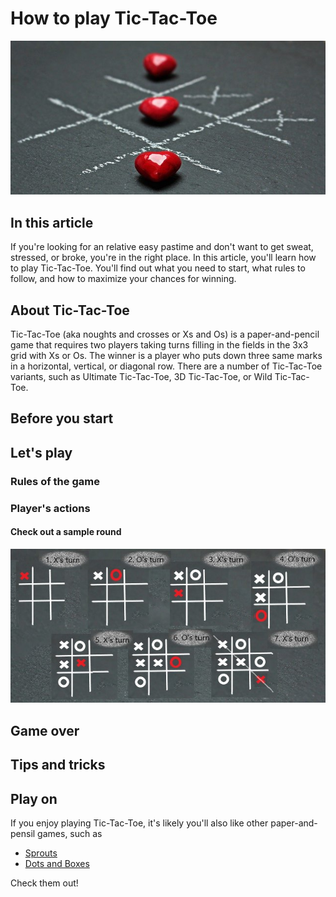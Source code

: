 # How to play Tic-Tac-Toe

![ttt](ttt.jpg)

## In this article

If you're looking for an relative easy pastime and don't want to get sweat, stressed, or broke, you're in the right place. In this article, you'll learn how to play Tic-Tac-Toe. You'll find out what you need to start, what rules to follow, and how to maximize your chances for winning.

## About Tic-Tac-Toe

Tic-Tac-Toe (aka noughts and crosses or Xs and Os) is a paper-and-pencil game that requires two players taking turns filling in the fields in the 3x3 grid with Xs or Os. The winner is a player who puts down three same marks in a horizontal, vertical, or diagonal row. There are a number of Tic-Tac-Toe variants, such as Ultimate Tic-Tac-Toe, 3D Tic-Tac-Toe, or Wild Tic-Tac-Toe.

## Before you start

## Let's play

### Rules of the game

### Player's actions

#### Check out a sample round

![example](example.jpg)

## Game over

## Tips and tricks

## Play on

If you enjoy playing Tic-Tac-Toe, it's likely you'll also like other paper-and-pensil games, such as

* [Sprouts](https://en.wikipedia.org/wiki/Sprouts_(game))
* [Dots and Boxes](https://en.wikipedia.org/wiki/Dots_and_Boxes)

Check them out!
